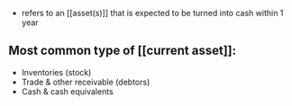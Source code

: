 - refers to an [[asset(s)]] that is expected to be turned into cash within 1 year
## Most common type of [[current asset]]:
- Inventories (stock)
- Trade & other receivable (debtors)
- Cash & cash equivalents